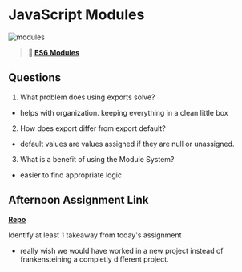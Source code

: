 # JavaScript Modules

![modules](https://bcw.blob.core.windows.net/public/img/1015719031845190)

> **📖 [ES6 Modules](https://codeworksacademy.com/fs-student-guide/resources/wk3/01-Modules)**

## Questions

1. What problem does using exports solve?
  - helps with organization. keeping everything in a clean little box

2. How does export differ from export default?
  - default values are values assigned if they are null or unassigned.

3. What is a benefit of using the Module System?
  - easier to find appropriate logic

## Afternoon Assignment Link

**[Repo](https://github.com/wstippetts/1-game-night.git)**

Identify at least 1 takeaway from today's assignment
- really wish we would have worked in a new project instead of frankensteining a completly different project.
